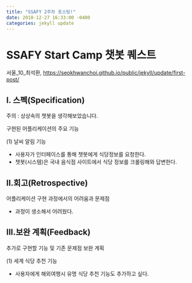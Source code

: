 ```yaml
---
title: "SSAFY 2주차 포스팅!"
date: 2018-12-27 16:33:00 -0400
categories: jekyll update
---
```


# SSAFY Start Camp 챗봇 퀘스트
서울_10_최석환, https://seokhwanchoi.github.io/public/jekyll/update/first-post/

## I. 스펙(Specification)

주의 : 상상속의 챗봇을 생각해보았습니다.

구현된 어플리케이션의 주요 기능

(1) 날씨 알림 기능
- 사용자가 인터페이스를 통해 챗봇에게 식당정보를 요청한다.
- 챗봇(시스템)은 국내 음식점 사이트에서 식당 정보를 크롤링해와 답변한다.

## II.회고(Retrospective)
어플리케이션 구현 과정에서의 어려움과 문제점
- 과정이 생소해서 어려웠다.

## III.보완 계획(Feedback)
추가로 구현할 기능 및 기존 문제점 보완 계획

(1) 세계 식당 추천 기능
- 사용자에게 해외여행시 유명 식당 추천 기능도 추가하고 싶다.
